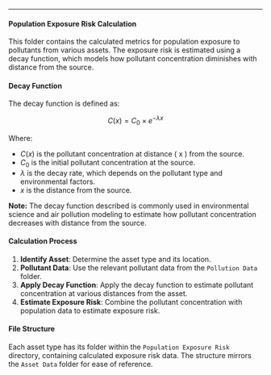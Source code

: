 ---

#### Population Exposure Risk Calculation

This folder contains the calculated metrics for population exposure to pollutants from various assets. The exposure risk is estimated using a decay function, which models how pollutant concentration diminishes with distance from the source.

#### Decay Function

The decay function is defined as:

$$
C(x) = C_0 \times e^{-\lambda x}
$$

Where:
- $C(x)$ is the pollutant concentration at distance \( x \) from the source.
- $C_0$ is the initial pollutant concentration at the source.
- $\lambda$ is the decay rate, which depends on the pollutant type and environmental factors.
- $x$ is the distance from the source.


**Note:** The decay function described is commonly used in environmental science and air pollution modeling to estimate how pollutant concentration decreases with distance from the source.
#### Calculation Process

1. **Identify Asset**: Determine the asset type and its location.
2. **Pollutant Data**: Use the relevant pollutant data from the `Pollution Data` folder.
3. **Apply Decay Function**: Apply the decay function to estimate pollutant concentration at various distances from the asset.
4. **Estimate Exposure Risk**: Combine the pollutant concentration with population data to estimate exposure risk.

#### File Structure

Each asset type has its folder within the `Population Exposure Risk` directory, containing calculated exposure risk data. The structure mirrors the `Asset Data` folder for ease of reference.


